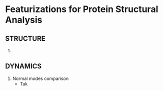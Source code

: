 # Featurizations for Protein Structural Analysis

## STRUCTURE

1. 

## DYNAMICS

1. Normal modes comparison
    - Tak